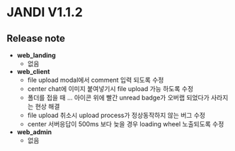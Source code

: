 # JANDI V1.1.2
## Release note
- **web_landing**
  - 없음
- **web_client**
  - file upload modal에서 comment 입력 되도록 수정
  - center chat에 이미지 붙여넣기시 file upload 가능 하도록 수정
  - 폴더를 접을 때  … 아이콘 위에 빨간 unread badge가 오버랩 되었다가 사라지는 현상 해결 
  - file upload 취소시 upload process가 정상동작하지 않는 버그 수정
  - center 서버응답이 500ms 보다 늦을 경우 loading wheel 노출되도록 수정  
- **web_admin**
  - 없음

